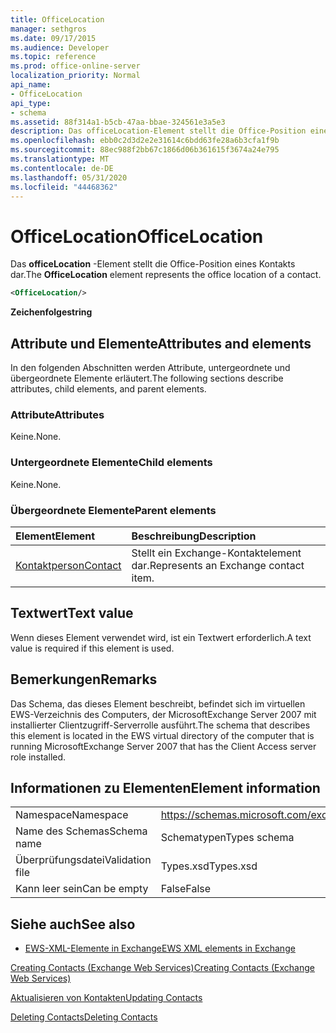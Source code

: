 ```yaml
---
title: OfficeLocation
manager: sethgros
ms.date: 09/17/2015
ms.audience: Developer
ms.topic: reference
ms.prod: office-online-server
localization_priority: Normal
api_name:
- OfficeLocation
api_type:
- schema
ms.assetid: 88f314a1-b5cb-47aa-bbae-324561e3a5e3
description: Das officeLocation-Element stellt die Office-Position eines Kontakts dar.
ms.openlocfilehash: ebb0c2d3d2e2e31614c6bdd63fe28a6b3cfa1f9b
ms.sourcegitcommit: 88ec988f2bb67c1866d06b361615f3674a24e795
ms.translationtype: MT
ms.contentlocale: de-DE
ms.lasthandoff: 05/31/2020
ms.locfileid: "44468362"
---
```

# <a name="officelocation"></a><span data-ttu-id="4fbfb-103">OfficeLocation</span><span class="sxs-lookup"><span data-stu-id="4fbfb-103">OfficeLocation</span></span>

<span data-ttu-id="4fbfb-104">Das **officeLocation** -Element stellt die Office-Position eines Kontakts dar.</span><span class="sxs-lookup"><span data-stu-id="4fbfb-104">The **OfficeLocation** element represents the office location of a contact.</span></span> 
  
```xml
<OfficeLocation/>
```

 <span data-ttu-id="4fbfb-105">**Zeichenfolge**</span><span class="sxs-lookup"><span data-stu-id="4fbfb-105">**string**</span></span>
## <a name="attributes-and-elements"></a><span data-ttu-id="4fbfb-106">Attribute und Elemente</span><span class="sxs-lookup"><span data-stu-id="4fbfb-106">Attributes and elements</span></span>

<span data-ttu-id="4fbfb-107">In den folgenden Abschnitten werden Attribute, untergeordnete und übergeordnete Elemente erläutert.</span><span class="sxs-lookup"><span data-stu-id="4fbfb-107">The following sections describe attributes, child elements, and parent elements.</span></span>
  
### <a name="attributes"></a><span data-ttu-id="4fbfb-108">Attribute</span><span class="sxs-lookup"><span data-stu-id="4fbfb-108">Attributes</span></span>

<span data-ttu-id="4fbfb-109">Keine.</span><span class="sxs-lookup"><span data-stu-id="4fbfb-109">None.</span></span>
  
### <a name="child-elements"></a><span data-ttu-id="4fbfb-110">Untergeordnete Elemente</span><span class="sxs-lookup"><span data-stu-id="4fbfb-110">Child elements</span></span>

<span data-ttu-id="4fbfb-111">Keine.</span><span class="sxs-lookup"><span data-stu-id="4fbfb-111">None.</span></span>
  
### <a name="parent-elements"></a><span data-ttu-id="4fbfb-112">Übergeordnete Elemente</span><span class="sxs-lookup"><span data-stu-id="4fbfb-112">Parent elements</span></span>

|<span data-ttu-id="4fbfb-113">**Element**</span><span class="sxs-lookup"><span data-stu-id="4fbfb-113">**Element**</span></span>|<span data-ttu-id="4fbfb-114">**Beschreibung**</span><span class="sxs-lookup"><span data-stu-id="4fbfb-114">**Description**</span></span>|
|:-----|:-----|
|[<span data-ttu-id="4fbfb-115">Kontaktperson</span><span class="sxs-lookup"><span data-stu-id="4fbfb-115">Contact</span></span>](contact.md) <br/> |<span data-ttu-id="4fbfb-116">Stellt ein Exchange-Kontaktelement dar.</span><span class="sxs-lookup"><span data-stu-id="4fbfb-116">Represents an Exchange contact item.</span></span>  <br/> |
   
## <a name="text-value"></a><span data-ttu-id="4fbfb-117">Textwert</span><span class="sxs-lookup"><span data-stu-id="4fbfb-117">Text value</span></span>

<span data-ttu-id="4fbfb-118">Wenn dieses Element verwendet wird, ist ein Textwert erforderlich.</span><span class="sxs-lookup"><span data-stu-id="4fbfb-118">A text value is required if this element is used.</span></span>
  
## <a name="remarks"></a><span data-ttu-id="4fbfb-119">Bemerkungen</span><span class="sxs-lookup"><span data-stu-id="4fbfb-119">Remarks</span></span>

<span data-ttu-id="4fbfb-120">Das Schema, das dieses Element beschreibt, befindet sich im virtuellen EWS-Verzeichnis des Computers, der MicrosoftExchange Server 2007 mit installierter Clientzugriff-Serverrolle ausführt.</span><span class="sxs-lookup"><span data-stu-id="4fbfb-120">The schema that describes this element is located in the EWS virtual directory of the computer that is running MicrosoftExchange Server 2007 that has the Client Access server role installed.</span></span>
  
## <a name="element-information"></a><span data-ttu-id="4fbfb-121">Informationen zu Elementen</span><span class="sxs-lookup"><span data-stu-id="4fbfb-121">Element information</span></span>

|||
|:-----|:-----|
|<span data-ttu-id="4fbfb-122">Namespace</span><span class="sxs-lookup"><span data-stu-id="4fbfb-122">Namespace</span></span>  <br/> |https://schemas.microsoft.com/exchange/services/2006/types  <br/> |
|<span data-ttu-id="4fbfb-123">Name des Schemas</span><span class="sxs-lookup"><span data-stu-id="4fbfb-123">Schema name</span></span>  <br/> |<span data-ttu-id="4fbfb-124">Schematypen</span><span class="sxs-lookup"><span data-stu-id="4fbfb-124">Types schema</span></span>  <br/> |
|<span data-ttu-id="4fbfb-125">Überprüfungsdatei</span><span class="sxs-lookup"><span data-stu-id="4fbfb-125">Validation file</span></span>  <br/> |<span data-ttu-id="4fbfb-126">Types.xsd</span><span class="sxs-lookup"><span data-stu-id="4fbfb-126">Types.xsd</span></span>  <br/> |
|<span data-ttu-id="4fbfb-127">Kann leer sein</span><span class="sxs-lookup"><span data-stu-id="4fbfb-127">Can be empty</span></span>  <br/> |<span data-ttu-id="4fbfb-128">False</span><span class="sxs-lookup"><span data-stu-id="4fbfb-128">False</span></span>  <br/> |
   
## <a name="see-also"></a><span data-ttu-id="4fbfb-129">Siehe auch</span><span class="sxs-lookup"><span data-stu-id="4fbfb-129">See also</span></span>



- [<span data-ttu-id="4fbfb-130">EWS-XML-Elemente in Exchange</span><span class="sxs-lookup"><span data-stu-id="4fbfb-130">EWS XML elements in Exchange</span></span>](ews-xml-elements-in-exchange.md)


[<span data-ttu-id="4fbfb-131">Creating Contacts (Exchange Web Services)</span><span class="sxs-lookup"><span data-stu-id="4fbfb-131">Creating Contacts (Exchange Web Services)</span></span>](https://msdn.microsoft.com/library/4845917e-70d1-481c-bbd7-011ec6571789%28Office.15%29.aspx)
  
[<span data-ttu-id="4fbfb-132">Aktualisieren von Kontakten</span><span class="sxs-lookup"><span data-stu-id="4fbfb-132">Updating Contacts</span></span>](https://msdn.microsoft.com/library/9a865953-b94a-4229-b632-2dee433314be%28Office.15%29.aspx)
  
[<span data-ttu-id="4fbfb-133">Deleting Contacts</span><span class="sxs-lookup"><span data-stu-id="4fbfb-133">Deleting Contacts</span></span>](https://msdn.microsoft.com/library/fcc3dc84-cd3e-455e-a1a7-ae6921c9b588%28Office.15%29.aspx)

